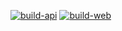 
[![build-api](https://github.com/BoilerplateX/boilerplatex.com/actions/workflows/build-api.yml/badge.svg?branch=deploy%2Fdevelop)](https://github.com/BoilerplateX/boilerplatex.com/actions/workflows/build-api.yml)
[![build-web](https://github.com/BoilerplateX/boilerplatex.com/actions/workflows/build-web.yml/badge.svg)](https://github.com/BoilerplateX/boilerplatex.com/actions/workflows/build-web.yml)
